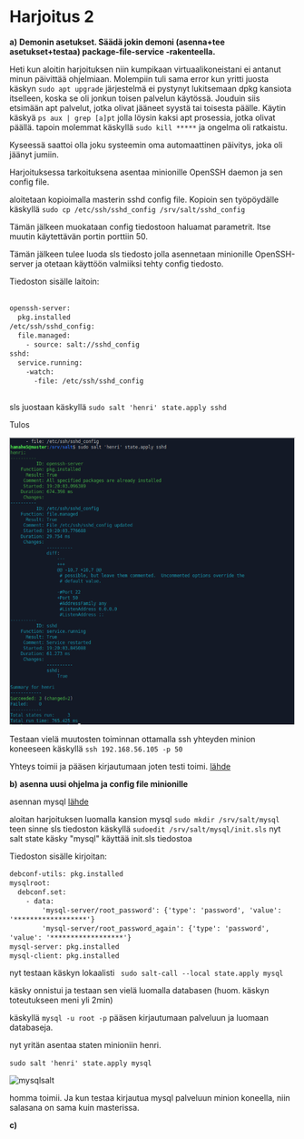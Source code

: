 # Harjoitus 2

**a)**
**Demonin asetukset. Säädä jokin demoni (asenna+tee asetukset+testaa) package-file-service -rakenteella.**

Heti kun aloitin harjoituksen niin kumpikaan virtuaalikoneistani ei antanut minun päivittää ohjelmiaan. 
Molempiin tuli sama error kun yritti juosta käskyn ```sudo apt upgrade```
järjestelmä ei pystynyt lukitsemaan dpkg kansiota itselleen, koska se oli jonkun toisen palvelun käytössä.
Jouduin siis etsimään apt palvelut, jotka olivat jääneet syystä tai toisesta päälle.
Käytin käskyä ```ps aux | grep [a]pt``` jolla löysin kaksi apt prosessia, jotka olivat päällä.
tapoin molemmat käskyllä ```sudo kill *****``` ja ongelma oli ratkaistu.

Kyseessä saattoi olla joku systeemin oma automaattinen päivitys, joka oli jäänyt jumiin.

Harjoituksessa tarkoituksena asentaa minionille OpenSSH daemon ja sen config file.

aloitetaan kopioimalla masterin sshd config file. Kopioin sen työpöydälle käskyllä ```sudo cp /etc/ssh/sshd_config /srv/salt/sshd_config```

Tämän jälkeen muokataan config tiedostoon haluamat parametrit. Itse muutin käytettävän portin porttiin 50.

Tämän jälkeen tulee luoda sls tiedosto jolla asennetaan minionille OpenSSH-server ja otetaan käyttöön valmiiksi tehty config tiedosto.

Tiedoston sisälle laitoin:

```

openssh-server:
  pkg.installed
/etc/ssh/sshd_config:
  file.managed:
    - source: salt://sshd_config
sshd:
  service.running:
    -watch:
      -file: /etc/ssh/sshd_config
      
```

sls juostaan käskyllä ```sudo salt 'henri' state.apply sshd```

Tulos


![nampb](https://github.com/Hamis95/ConfigManagement/blob/main/sshconfig.png)

Testaan vielä muutosten toiminnan ottamalla ssh yhteyden minion koneeseen käskyllä ```ssh 192.168.56.105 -p 50```

Yhteys toimii ja pääsen kirjautumaan joten testi toimi.
[lähde](http://terokarvinen.com/2018/pkg-file-service-control-daemons-with-salt-change-ssh-server-port/)


**b)**
**asenna uusi ohjelma ja config file minionille**


asennan mysql [lähde](http://terokarvinen.com/2018/mysql-automatic-install-with-salt-preseed-database-root-password/index.html)


aloitan harjoituksen luomalla kansion mysql ```sudo mkdir /srv/salt/mysql```
teen sinne sls tiedoston käskyllä ```sudoedit /srv/salt/mysql/init.sls```
nyt salt state käsky "mysql" käyttää init.sls tiedostoa

Tiedoston sisälle kirjoitan:

```
debconf-utils: pkg.installed
mysqlroot:
  debconf.set:
    - data:
        'mysql-server/root_password': {'type': 'password', 'value': '******************'}
        'mysql-server/root_password_again': {'type': 'password', 'value': '******************'}
mysql-server: pkg.installed
mysql-client: pkg.installed
```

nyt testaan käskyn lokaalisti ``` sudo salt-call --local state.apply mysql```

käsky onnistui ja testaan sen vielä luomalla databasen (huom. käskyn toteutukseen meni yli 2min)

käskyllä ```mysql -u root -p``` pääsen kirjautumaan palveluun ja luomaan databaseja.

nyt yritän asentaa staten minioniin henri.

```sudo salt 'henri' state.apply mysql```





![mysqlsalt](https://user-images.githubusercontent.com/64984528/114601818-9e53f400-9c9e-11eb-992f-a1fd502e9602.png)

homma toimii. Ja kun testaa kirjautua mysql palveluun minion koneella, niin salasana on sama kuin masterissa.


**c)**




